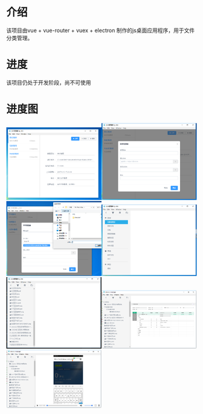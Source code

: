 # 介绍
 该项目由vue + vue-router + vuex + electron 制作的js桌面应用程序，用于文件分类管理。

# 进度
该项目仍处于开发阶段，尚不可使用

# 进度图

<img src="./doc/img/select.png" width="50%" /><img src="./doc/img/add.png" width="50%" />
<img src="./doc/img/chose-flode.png" width="50%" /><img src="./doc/img/main-setting.png" width="50%" />
<img src="./doc/img/scan-file.png" width="50%" /><img src="./doc/img/img-view.png" width="50%" />
<img src="./doc/img/video-view.png" width="50%" />